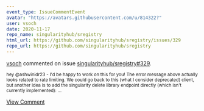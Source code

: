```yaml
---
event_type: IssueCommentEvent
avatar: "https://avatars.githubusercontent.com/u/814322?"
user: vsoch
date: 2020-11-17
repo_name: singularityhub/sregistry
html_url: https://github.com/singularityhub/sregistry/issues/329
repo_url: https://github.com/singularityhub/sregistry
---
```


<a href='https://github.com/vsoch' target='_blank'>vsoch</a> commented on issue <a href='https://github.com/singularityhub/sregistry/issues/329' target='_blank'>singularityhub/sregistry#329</a>.

<small>hey @ashwinidr23 - I'd be happy to work on this for you! The error message above actually looks related to rate limiting. We could go back to this (what I consider deprecated) client, but another idea is to add the singularity delete library endpoint directly (which isn't currently implemented):...</small>

<a href='https://github.com/singularityhub/sregistry/issues/329' target='_blank'>View Comment</a>